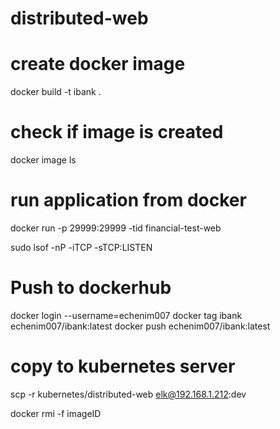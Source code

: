 # distributed-web

# create docker image
docker build -t ibank . 

# check if image is created
docker image ls

# run application from docker
docker run -p 29999:29999 -tid financial-test-web

sudo lsof -nP -iTCP -sTCP:LISTEN

# Push to dockerhub
docker login --username=echenim007
docker tag ibank echenim007/ibank:latest
docker push echenim007/ibank:latest


# copy to kubernetes server
scp -r kubernetes/distributed-web elk@192.168.1.212:dev

docker rmi -f imageID